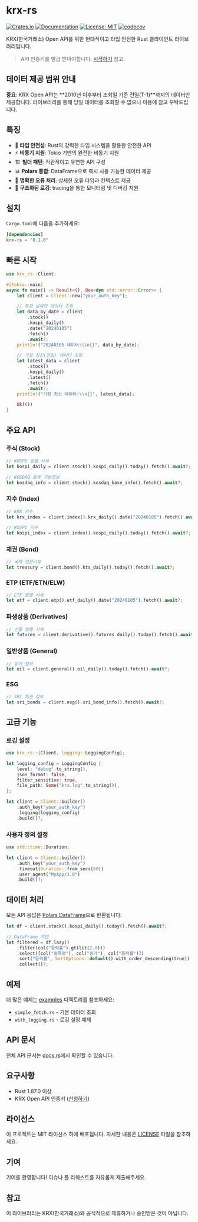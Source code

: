 # krx-rs

[![Crates.io](https://img.shields.io/crates/v/krx-rs.svg)](https://crates.io/crates/krx-rs)
[![Documentation](https://docs.rs/krx-rs/badge.svg)](https://docs.rs/krx-rs)
[![License: MIT](https://img.shields.io/badge/License-MIT-yellow.svg)](https://opensource.org/licenses/MIT)
[![codecov](https://codecov.io/gh/seobaeksol/krx-rs/graph/badge.svg)](https://codecov.io/gh/seobaeksol/krx-rs)

KRX(한국거래소) Open API를 위한 현대적이고 타입 안전한 Rust 클라이언트 라이브러리입니다.

> API 인증키를 발급 받아야합니다. [시작하기](docs/getting-started.md) 참고.

## 데이터 제공 범위 안내

**중요**: KRX Open API는 **2010년 이후부터 조회일 기준 전일(T-1)**까지의 데이터만 제공합니다.
라이브러리를 통해 당일 데이터를 조회할 수 없으니 이용에 참고 부탁드립니다.

## 특징

- 🦀 **타입 안전성**: Rust의 강력한 타입 시스템을 활용한 안전한 API
- ⚡ **비동기 지원**: Tokio 기반의 완전한 비동기 지원
- 🏗️ **빌더 패턴**: 직관적이고 유연한 API 구성
- 📊 **Polars 통합**: DataFrame으로 즉시 사용 가능한 데이터 제공
- 🎯 **명확한 오류 처리**: 상세한 오류 타입과 컨텍스트 제공
- 📝 **구조화된 로깅**: tracing을 통한 모니터링 및 디버깅 지원

## 설치

`Cargo.toml`에 다음을 추가하세요:

```toml
[dependencies]
krx-rs = "0.1.0"
```

## 빠른 시작

```rust
use krx_rs::Client;

#[tokio::main]
async fn main() -> Result<(), Box<dyn std::error::Error>> {
    let client = Client::new("your_auth_key");

    // 특정 날짜의 데이터 조회
    let data_by_date = client
        .stock()
        .kospi_daily()
        .date("20240105")
        .fetch()
        .await?;
    println!("20240105 데이터:\\n{}", data_by_date);

    // 가장 최신(전일) 데이터 조회
    let latest_data = client
        .stock()
        .kospi_daily()
        .latest()
        .fetch()
        .await?;
    println!("가장 최신 데이터:\\n{}", latest_data);

    Ok(())
}
```

## 주요 API

### 주식 (Stock)

```rust
// KOSPI 일별 시세
let kospi_daily = client.stock().kospi_daily().today().fetch().await?;

// KOSDAQ 종목 기본정보
let kosdaq_info = client.stock().kosdaq_base_info().fetch().await?;
```

### 지수 (Index)

```rust
// KRX 지수
let krx_index = client.index().krx_daily().date("20240105").fetch().await?;

// KOSPI 지수
let kospi_index = client.index().kospi_daily().today().fetch().await?;
```

### 채권 (Bond)

```rust
// 국채 전문시장
let treasury = client.bond().kts_daily().today().fetch().await?;
```

### ETP (ETF/ETN/ELW)

```rust
// ETF 일별 시세
let etf = client.etp().etf_daily().date("20240105").fetch().await?;
```

### 파생상품 (Derivatives)

```rust
// 선물 일별 시세
let futures = client.derivative().futures_daily().today().fetch().await?;
```

### 일반상품 (General)

```rust
// 유가 정보
let oil = client.general().oil_daily().today().fetch().await?;
```

### ESG

```rust
// SRI 채권 정보
let sri_bonds = client.esg().sri_bond_info().fetch().await?;
```

## 고급 기능

### 로깅 설정

```rust
use krx_rs::{Client, logging::LoggingConfig};

let logging_config = LoggingConfig {
    level: "debug".to_string(),
    json_format: false,
    filter_sensitive: true,
    file_path: Some("krx.log".to_string()),
};

let client = Client::builder()
    .auth_key("your_auth_key")
    .logging(logging_config)
    .build()?;
```

### 사용자 정의 설정

```rust
use std::time::Duration;

let client = Client::builder()
    .auth_key("your_auth_key")
    .timeout(Duration::from_secs(60))
    .user_agent("MyApp/1.0")
    .build()?;
```

## 데이터 처리

모든 API 응답은 [Polars DataFrame](https://github.com/pola-rs/polars)으로 반환됩니다:

```rust
let df = client.stock().kospi_daily().today().fetch().await?;

// DataFrame 작업
let filtered = df.lazy()
    .filter(col("등락률").gt(lit(2.0)))
    .select([col("종목명"), col("종가"), col("등락률")])
    .sort("등락률", SortOptions::default().with_order_descending(true))
    .collect()?;
```

## 예제

더 많은 예제는 [examples](examples/) 디렉토리를 참조하세요:

- `simple_fetch.rs` - 기본 데이터 조회
- `with_logging.rs` - 로깅 설정 예제

## API 문서

전체 API 문서는 [docs.rs](https://docs.rs/krx-rs)에서 확인할 수 있습니다.

## 요구사항

- Rust 1.87.0 이상
- KRX Open API 인증키 ([신청하기](https://openapi.krx.co.kr))

## 라이선스

이 프로젝트는 MIT 라이선스 하에 배포됩니다. 자세한 내용은 [LICENSE](LICENSE) 파일을 참조하세요.

## 기여

기여를 환영합니다! 이슈나 풀 리퀘스트를 자유롭게 제출해주세요.

## 참고

이 라이브러리는 KRX(한국거래소)와 공식적으로 제휴하거나 승인받은 것이 아닙니다.
